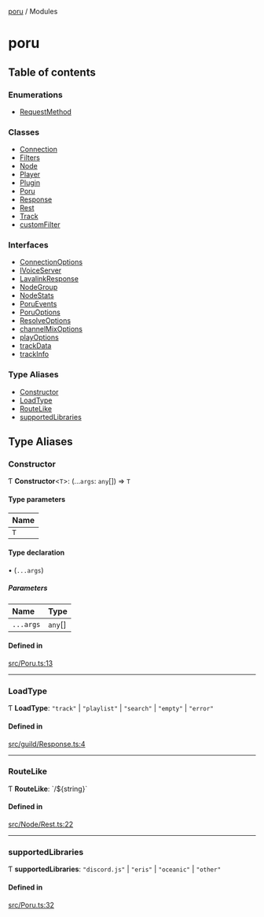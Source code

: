 [poru](README.md) / Modules

# poru

## Table of contents

### Enumerations

- [RequestMethod](enums/RequestMethod.md)

### Classes

- [Connection](classes/Connection.md)
- [Filters](classes/Filters.md)
- [Node](classes/Node.md)
- [Player](classes/Player.md)
- [Plugin](classes/Plugin.md)
- [Poru](classes/Poru.md)
- [Response](classes/Response.md)
- [Rest](classes/Rest.md)
- [Track](classes/Track.md)
- [customFilter](classes/customFilter.md)

### Interfaces

- [ConnectionOptions](interfaces/ConnectionOptions.md)
- [IVoiceServer](interfaces/IVoiceServer.md)
- [LavalinkResponse](interfaces/LavalinkResponse.md)
- [NodeGroup](interfaces/NodeGroup.md)
- [NodeStats](interfaces/NodeStats.md)
- [PoruEvents](interfaces/PoruEvents.md)
- [PoruOptions](interfaces/PoruOptions.md)
- [ResolveOptions](interfaces/ResolveOptions.md)
- [channelMixOptions](interfaces/channelMixOptions.md)
- [playOptions](interfaces/playOptions.md)
- [trackData](interfaces/trackData.md)
- [trackInfo](interfaces/trackInfo.md)

### Type Aliases

- [Constructor](modules.md#constructor)
- [LoadType](modules.md#loadtype)
- [RouteLike](modules.md#routelike)
- [supportedLibraries](modules.md#supportedlibraries)

## Type Aliases

### Constructor

Ƭ **Constructor**\<`T`\>: (...`args`: `any`[]) => `T`

#### Type parameters

| Name |
| :------ |
| `T` |

#### Type declaration

• (`...args`)

##### Parameters

| Name | Type |
| :------ | :------ |
| `...args` | `any`[] |

#### Defined in

[src/Poru.ts:13](https://github.com/adh319/poru/blob/19920d5/src/Poru.ts#L13)

___

### LoadType

Ƭ **LoadType**: ``"track"`` \| ``"playlist"`` \| ``"search"`` \| ``"empty"`` \| ``"error"``

#### Defined in

[src/guild/Response.ts:4](https://github.com/adh319/poru/blob/19920d5/src/guild/Response.ts#L4)

___

### RouteLike

Ƭ **RouteLike**: \`/$\{string}\`

#### Defined in

[src/Node/Rest.ts:22](https://github.com/adh319/poru/blob/19920d5/src/Node/Rest.ts#L22)

___

### supportedLibraries

Ƭ **supportedLibraries**: ``"discord.js"`` \| ``"eris"`` \| ``"oceanic"`` \| ``"other"``

#### Defined in

[src/Poru.ts:32](https://github.com/adh319/poru/blob/19920d5/src/Poru.ts#L32)
